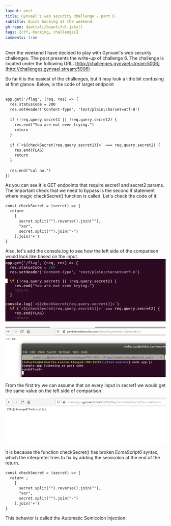 ```yaml
---
layout: post
title: Gynvael's web security challenge - part 6.
subtitle: Quick hacking at the weekend.
gh-repo: daattali/beautiful-jekyll
tags: [ctf, hacking, challenges]
comments: true
---
```


Over the weekend I have decided to play with Gynvael's web security challenges. The post presents the write-up of challenge 6.
The challenge is located under the following URL:
[http://challenges.gynvael.stream:5006](http://challenges.gynvael.stream:5006)

So far it is the easiest of the challenges, but it may look a little bit confusing at first glance. Below, is the code of target endpoint

```

app.get('/flag', (req, res) => {
  res.statusCode = 200
  res.setHeader('Content-Type', 'text/plain;charset=utf-8')

  if (!req.query.secret1 || !req.query.secret2) {
    res.end("You are not even trying.")
    return
  }

  if (`<${checkSecret(req.query.secret1)}>` === req.query.secret2) {
    res.end(FLAG)
    return
  }

  res.end("Lul no.")
})

```

As you can see it is GET endpoints that require secret1 and secret2 params. The important check that we need to bypass is the second if statement where magic checkSecret() function is called. Let's check the code of it:

```
const checkSecret = (secret) => {
  return
    [
      secret.split("").reverse().join(""),
      "xor",
      secret.split("").join("-")
    ].join('+')
}
```

Also, let's add the console.log to see how the left side of the comparison would look like based on the input.
![gyn_6](https://github.com/niebardzo/niebardzo.github.io/raw/master/img/2020-06-01-gyn6_1.png)

![gyn_6](https://github.com/niebardzo/niebardzo.github.io/raw/master/img/2020-06-01-gyn6_2.png)

From the first try we can assume that on every input in secret1 we would get the same value on the left side of comparison **<undefined>**

![gyn_6](https://github.com/niebardzo/niebardzo.github.io/raw/master/img/2020-06-01-gyn6_3.png)

It is because the function checkSecret() has broken EcmaScript6 syntax, which the interpreter tries to fix by adding the semicolon at the end of the return.
```
const checkSecret = (secret) => {
  return ;
    [
      secret.split("").reverse().join(""),
      "xor",
      secret.split("").join("-")
    ].join('+')
}
```

This behavior is called the Automatic Semicolon Injection.

